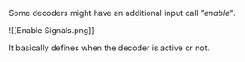 Some decoders might have an additional input call *"enable"*.

![[Enable Signals.png]]

It basically defines when the decoder is active or not.
